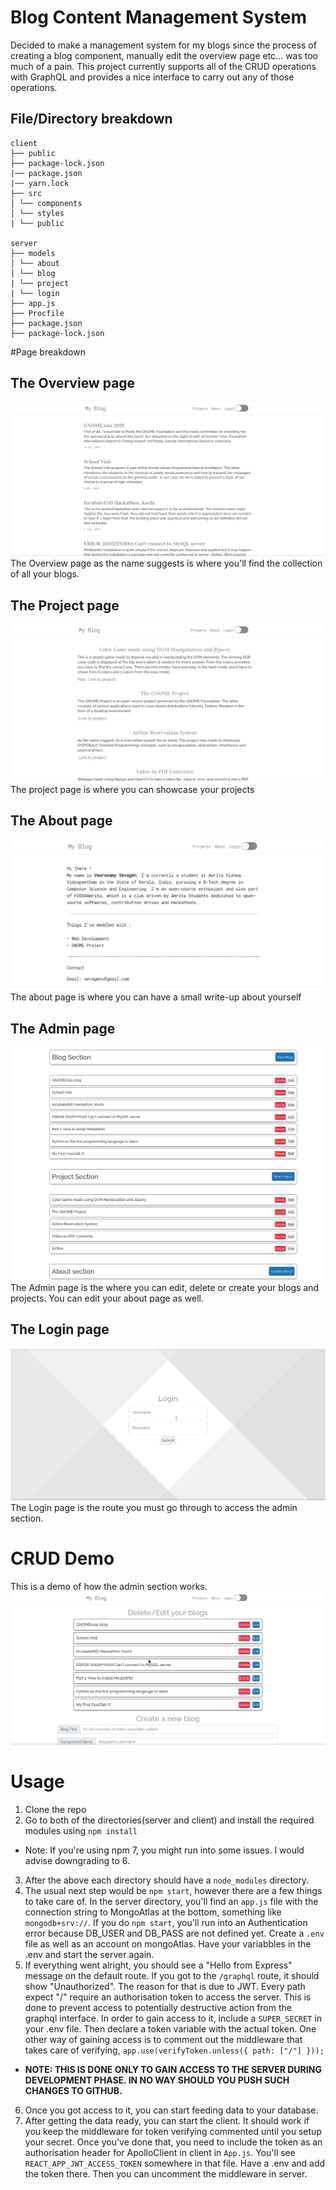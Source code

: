 # Blog Content Management System

Decided to make a management system for my blogs since the process of creating a blog component, manually edit the overview page etc... was too much of a pain. This project currently supports all of the CRUD operations with GraphQL and provides a nice interface to carry out any of those operations.

## File/Directory breakdown

```
client
├── public
├── package-lock.json
|── package.json
|── yarn.lock
├── src
│ └── components
│ └── styles
| └── public

server
├── models
│ └── about
│ └── blog
| └── project
| └── login
├── app.js
├── Procfile
├── package.json
├── package-lock.json
```

#Page breakdown

## The Overview page

![Overview](/public/Overview.png)
The Overview page as the name suggests is where you'll find the collection of all your blogs.

## The Project page

![Project](/public/Project.png)
The project page is where you can showcase your projects

## The About page

![About](/public/About.png)
The about page is where you can have a small write-up about yourself

## The Admin page

![Admin](/public/Admin.png)
The Admin page is the where you can edit, delete or create your blogs and projects. You can edit your about page as well.

## The Login page

![Login](/public/Login.png)
The Login page is the route you must go through to access the admin section.

# CRUD Demo

This is a demo of how the admin section works.
![](/public/BlogDemo.gif)

# Usage

1. Clone the repo
2. Go to both of the directories(server and client) and install the required modules using <code>npm install</code>

- Note: If you're using npm 7, you might run into some issues. I would advise downgrading to 6.

3. After the above each directory should have a <code>node_modules</code> directory.
4. The usual next step would be <code>npm start</code>, however there are a few things to take care of. In the
   server directory, you'll find an <code>app.js</code> file with the connection string to MongoAtlas at the bottom, something like <code>mongodb+srv://</code>. If you do <code>npm start</code>, you'll run into an Authentication error because DB_USER and DB_PASS are not defined yet. Create a <code>.env</code> file as well as an account on mongoAtlas. Have your variabbles in the .env and start the server again.
5. If everything went alright, you should see a "Hello from Express" message on the default route. If you got to the <code>/graphql</code> route, it should show "Unauthorized". The reason for that is due to JWT. Every path expect "/" require an authorisation token to access the server. This is done to prevent access to potentially destructive action from the graphql interface. In order to gain access to it, include a <code>SUPER_SECRET</code> in your .env file. Then declare a token variable with the actual token. One other way of gaining access is to comment out the middleware that takes care of verifying, <code>app.use(verifyToken.unless({ path: ["/"] }));</code>

- <strong>NOTE: THIS IS DONE ONLY TO GAIN ACCESS TO THE SERVER DURING DEVELOPMENT PHASE. IN NO WAY SHOULD YOU PUSH SUCH CHANGES TO GITHUB.</strong>

6. Once you got access to it, you can start feeding data to your database.
7. After getting the data ready, you can start the client. It should work if you keep the middleware for token verifying commented until you setup your secret. Once you've done that, you need to include the token as an authorisation header for ApolloClient in client in <code>App.js</code>. You'll see <code>REACT_APP_JWT_ACCESS_TOKEN</code> somewhere in that file. Have a .env and add the token there. Then you can uncomment the middleware in server.
